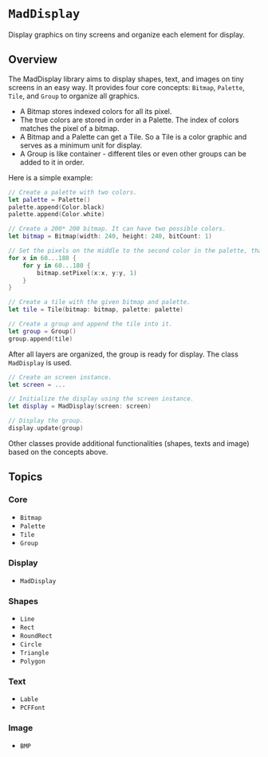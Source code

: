 # ``MadDisplay``

Display graphics on tiny screens and organize each element for display.

## Overview

The MadDisplay library aims to display shapes, text, and images on tiny screens in an easy way. It provides four core concepts: ``Bitmap``, ``Palette``, ``Tile``, and ``Group`` to organize all graphics. 

* A Bitmap stores indexed colors for all its pixel. 
* The true colors are stored in order in a Palette. The index of colors matches the pixel of a bitmap.
* A Bitmap and a Palette can get a Tile. So a Tile is a color graphic and serves as a minimum unit for display. 
* A Group is like container - different tiles or even other groups can be added to it in order. 

Here is a simple example:

```swift
// Create a palette with two colors.
let palette = Palette()
palette.append(Color.black)
palette.append(Color.white)

// Create a 200* 200 bitmap. It can have two possible colors.
let bitmap = Bitmap(width: 240, height: 240, bitCount: 1)

// Set the pixels on the middle to the second color in the palette, that is, white.
for x in 60...180 {
    for y in 60...180 {
        bitmap.setPixel(x:x, y:y, 1)
    }
}

// Create a tile with the given bitmap and palette.
let tile = Tile(bitmap: bitmap, palette: palette)

// Create a group and append the tile into it.
let group = Group()
group.append(tile)
```

After all layers are organized, the group is ready for display. The class ``MadDisplay`` is used.

```swift
// Create an screen instance.
let screen = ...

// Initialize the display using the screen instance.
let display = MadDisplay(screen: screen)

// Display the group.
display.update(group)
```

Other classes provide additional functionalities (shapes, texts and image) based on the concepts above. 

## Topics

### Core

- ``Bitmap``
- ``Palette``
- ``Tile``
- ``Group``

### Display

- ``MadDisplay``

### Shapes

- ``Line``
- ``Rect``
- ``RoundRect``
- ``Circle``
- ``Triangle``
- ``Polygon``

### Text

- ``Lable``
- ``PCFFont``


### Image

- ``BMP``
